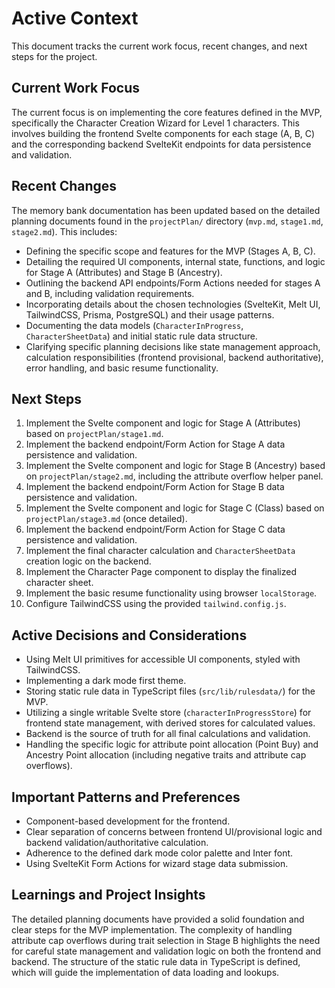 # Active Context

This document tracks the current work focus, recent changes, and next steps for the project.

## Current Work Focus

The current focus is on implementing the core features defined in the MVP, specifically the Character Creation Wizard for Level 1 characters. This involves building the frontend Svelte components for each stage (A, B, C) and the corresponding backend SvelteKit endpoints for data persistence and validation.

## Recent Changes

The memory bank documentation has been updated based on the detailed planning documents found in the `projectPlan/` directory (`mvp.md`, `stage1.md`, `stage2.md`). This includes:
- Defining the specific scope and features for the MVP (Stages A, B, C).
- Detailing the required UI components, internal state, functions, and logic for Stage A (Attributes) and Stage B (Ancestry).
- Outlining the backend API endpoints/Form Actions needed for stages A and B, including validation requirements.
- Incorporating details about the chosen technologies (SvelteKit, Melt UI, TailwindCSS, Prisma, PostgreSQL) and their usage patterns.
- Documenting the data models (`CharacterInProgress`, `CharacterSheetData`) and initial static rule data structure.
- Clarifying specific planning decisions like state management approach, calculation responsibilities (frontend provisional, backend authoritative), error handling, and basic resume functionality.

## Next Steps

1.  Implement the Svelte component and logic for Stage A (Attributes) based on `projectPlan/stage1.md`.
2.  Implement the backend endpoint/Form Action for Stage A data persistence and validation.
3.  Implement the Svelte component and logic for Stage B (Ancestry) based on `projectPlan/stage2.md`, including the attribute overflow helper panel.
4.  Implement the backend endpoint/Form Action for Stage B data persistence and validation.
5.  Implement the Svelte component and logic for Stage C (Class) based on `projectPlan/stage3.md` (once detailed).
6.  Implement the backend endpoint/Form Action for Stage C data persistence and validation.
7.  Implement the final character calculation and `CharacterSheetData` creation logic on the backend.
8.  Implement the Character Page component to display the finalized character sheet.
9.  Implement the basic resume functionality using browser `localStorage`.
10. Configure TailwindCSS using the provided `tailwind.config.js`.

## Active Decisions and Considerations

- Using Melt UI primitives for accessible UI components, styled with TailwindCSS.
- Implementing a dark mode first theme.
- Storing static rule data in TypeScript files (`src/lib/rulesdata/`) for the MVP.
- Utilizing a single writable Svelte store (`characterInProgressStore`) for frontend state management, with derived stores for calculated values.
- Backend is the source of truth for all final calculations and validation.
- Handling the specific logic for attribute point allocation (Point Buy) and Ancestry Point allocation (including negative traits and attribute cap overflows).

## Important Patterns and Preferences

- Component-based development for the frontend.
- Clear separation of concerns between frontend UI/provisional logic and backend validation/authoritative calculation.
- Adherence to the defined dark mode color palette and Inter font.
- Using SvelteKit Form Actions for wizard stage data submission.

## Learnings and Project Insights

The detailed planning documents have provided a solid foundation and clear steps for the MVP implementation. The complexity of handling attribute cap overflows during trait selection in Stage B highlights the need for careful state management and validation logic on both the frontend and backend. The structure of the static rule data in TypeScript is defined, which will guide the implementation of data loading and lookups.
